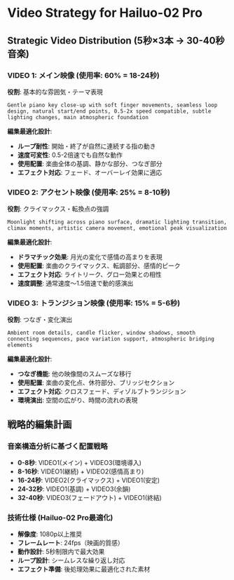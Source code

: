 # Video Strategy for Hailuo-02 Pro

## Strategic Video Distribution (5秒×3本 → 30-40秒音楽)

### VIDEO 1: メイン映像 (使用率: 60% = 18-24秒)
**役割**: 基本的な雰囲気・テーマ表現
```
Gentle piano key close-up with soft finger movements, seamless loop design, natural start/end points, 0.5-2x speed compatible, subtle lighting changes, main atmospheric foundation
```

**編集最適化設計**:
- **ループ耐性**: 開始・終了が自然に連続する指の動き
- **速度可変性**: 0.5-2倍速でも自然な動作
- **使用配置**: 楽曲全体の基調、静かな部分、つなぎ部分
- **エフェクト対応**: フェード、オーバーレイ効果に適応

### VIDEO 2: アクセント映像 (使用率: 25% = 8-10秒)
**役割**: クライマックス・転換点の強調
```
Moonlight shifting across piano surface, dramatic lighting transition, climax moments, artistic camera movement, emotional peak visualization
```

**編集最適化設計**:
- **ドラマチック効果**: 月光の変化で感情の高まりを表現
- **使用配置**: 楽曲のクライマックス、転調部分、感情的ピーク
- **エフェクト対応**: ライトリーク、グロー効果との相性
- **速度調整**: 通常速度〜1.5倍速で動的感演出

### VIDEO 3: トランジション映像 (使用率: 15% = 5-6秒)
**役割**: つなぎ・変化演出
```
Ambient room details, candle flicker, window shadows, smooth connecting sequences, pace variation support, atmospheric bridging elements
```

**編集最適化設計**:
- **つなぎ機能**: 他の映像間のスムーズな移行
- **使用配置**: 楽曲の変化点、休符部分、ブリッジセクション
- **エフェクト対応**: クロスフェード、ディゾルブトランジション
- **環境演出**: 空間の広がり、時間の流れの表現

## 戦略的編集計画

### 音楽構造分析に基づく配置戦略
- **0-8秒**: VIDEO1(メイン) + VIDEO3(環境導入)
- **8-16秒**: VIDEO1(継続) + VIDEO2(感情高まり)
- **16-24秒**: VIDEO2(クライマックス) + VIDEO1(安定)
- **24-32秒**: VIDEO1(基調) + VIDEO3(余韻)
- **32-40秒**: VIDEO3(フェードアウト) + VIDEO1(終結)

### 技術仕様 (Hailuo-02 Pro最適化)
- **解像度**: 1080p以上推奨
- **フレームレート**: 24fps（映画的質感）
- **動作設計**: 5秒制限内で最大効果
- **ループ設計**: シームレスな繰り返し対応
- **エフェクト準備**: 後処理効果に最適化された素材